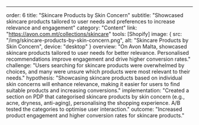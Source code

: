 ---
order: 6
title: "Skincare Products by Skin Concern"
subtitle: "Showcased skincare products tailored to user needs and preferences to increase relevance and engagement"
category: "Content"
link: "https://avon.com.mt/collections/skincare"
tools: [Shopify]
image: {
    src: "/img/skincare-products-by-skin-concern.png",
    alt: "Skincare Products by Skin Concern",
    device: "desktop"
}
overview: "On Avon Malta, showcased skincare products tailored to user needs for better relevance. Personalised recommendations improve engagement and drive higher conversion rates."
challenge: "Users searching for skincare products were overwhelmed by choices, and many were unsure which products were most relevant to their needs."
hypothesis: "Showcasing skincare products based on individual skin concerns will enhance relevance, making it easier for users to find suitable products and increasing conversions."
implementation: "Created a section on PDP that categorised skincare products by skin concern (e.g., acne, dryness, anti-aging), personalising the shopping experience. A/B tested the categories to optimise user interaction."
outcome: "Increased product engagement and higher conversion rates for skincare products."